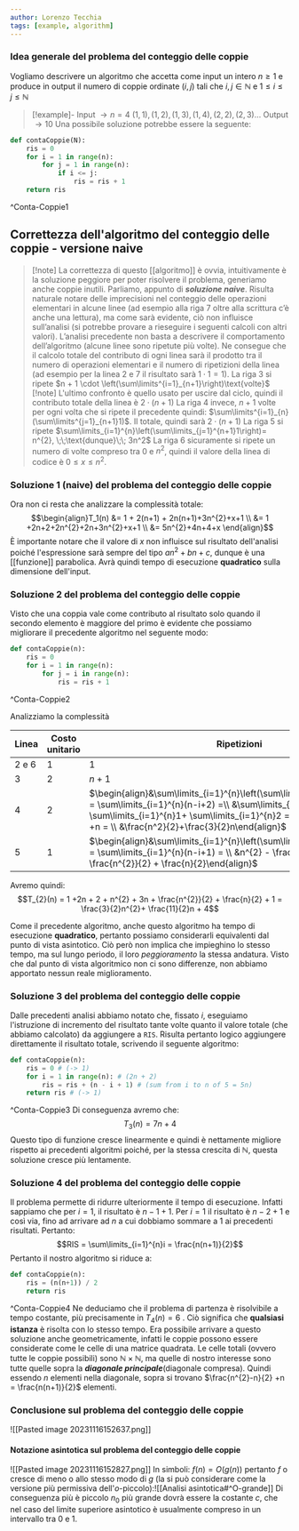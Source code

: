 ```yaml
---
author: Lorenzo Tecchia
tags: [example, algorithm]
---
```


### Idea generale del problema del conteggio delle coppie
Vogliamo descrivere un algoritmo che accetta come input un intero $n \geq 1$ e produce in output il numero di coppie ordinate $(i,j)$ tali che $i,j \in \mathbb{N}$ e $1 \leq i \leq j \leq \mathbb{N}$
> [!example]-
> Input $\rightarrow n = 4$ 
> 	$(1,1), (1,2), (1,3), (1,4),(2,2),(2,3) \dots$
> Output $\rightarrow  10$
Una possibile soluzione potrebbe essere la seguente:
```python
def contaCoppie(N):
	ris = 0
	for i = 1 in range(n):
		for j = 1 in range(n):
			if i <= j:
				ris = ris + 1
	return ris
```
^Conta-Coppie1


## Correttezza dell'algoritmo del conteggio delle coppie - versione naive
>[!note] La correttezza di questo [[algoritmo]] è ovvia, intuitivamente è la soluzione peggiore per poter risolvere il problema, generiamo anche coppie inutili.
> Parliamo, appunto di ***soluzione naive***.
Risulta naturale notare delle imprecisioni nel conteggio delle operazioni elementari in alcune linee (ad esempio alla riga $7$ oltre alla scrittura c’è anche una lettura), ma come sarà evidente, ciò non influisce sull’analisi (si potrebbe provare a rieseguire i seguenti calcoli con altri valori).
L’analisi precedente non basta a descrivere il comportamento dell’algoritmo (alcune linee sono ripetute più volte). Ne consegue che il calcolo totale del contributo di ogni linea sarà il prodotto tra il numero di operazioni elementari e il numero di ripetizioni della linea (ad esempio per la linea $2$ e $7$ il risultato sarà $1 \cdot 1 = 1$).
La riga $3$ si ripete $n + 1 \cdot \left(\sum\limits^{i=1}_{n+1}\right)\text{volte}$
>[!note]
> L'ultimo confronto è quello usato per uscire dal ciclo, quindi il contributo totale della linea è $2\cdot(n+1)$
La riga $4$ invece, $n+1$ volte per ogni volta che si ripete il precedente quindi: $\sum\limits^{i=1}_{n}(\sum\limits^{j=1}_{n+1}1)$. Il totale, quindi sarà $2 \cdot (n+1)$
La riga $5$ si ripete $\sum\limits_{i=1}^{n}\left(\sum\limits_{j=1}^{n+1}1\right)= n^{2}, \;\;\text{dunque}\;\; 3n^2$
La riga $6$ sicuramente si ripete un numero di volte compreso tra $0$ e $n^2$, quindi il valore della linea di codice è $0 \leq x \leq n^{2}$.


### Soluzione 1 (naive) del problema del conteggio delle coppie
Ora non ci resta che analizzare la complessità totale:$$\begin{align}T_1(n) &= 1 + 2(n+1) + 2n(n+1)+3n^{2}+x+1 \\
&= 1 +2n+2+2n^{2}+2n+3n^{2}+x+1 \\ &= 5n^{2}+4n+4+x
\end{align}$$
È importante notare che il valore di $x$ non influisce sul risultato dell'analisi poiché l'espressione sarà sempre del tipo $an^{2}+bn + c$, dunque è una [[funzione]] parabolica. Avrà quindi tempo di esecuzione **quadratico** sulla dimensione dell'input.


### Soluzione 2 del problema del conteggio delle coppie
Visto che una coppia vale come contributo al risultato solo quando il secondo elemento è maggiore del primo è evidente che possiamo migliorare il precedente algoritmo nel seguente modo:
```python
def contaCoppie(n):
	ris = 0
	for i = 1 in range(n):
		for j = i in range(n):
			ris = ris + 1
```
^Conta-Coppie2


Analizziamo la complessità

| Linea     | Costo unitario | Ripetizioni                                                                                                                                                                                                                                                   | Totale     |
| --------- | -------------- | ------------------------------------------------------------------------------------------------------------------------------------------------------------------------------------------------------------------------------------------------------------- | ---------- |
| $2$ e $6$ | 1              | 1                                                                                                                                                                                                                                                             | 1          |
| $3$       | 2              | $n+1$                                                                                                                                                                                                                                                         | $2(n+1)$   |
| $4$       | 2              | $\begin{align}&\sum\limits_{i=1}^{n}\left(\sum\limits_{j=1}^{n+1}1\right) = \sum\limits_{i=1}^{n}(n-i+2) =\\ &\sum\limits_{i=1}^{n}n- \sum\limits_{i=1}^{n}1+ \sum\limits_{i=1}^{n}2 =n^{2}- \frac{n(n+1)}{2} +n = \\ &\frac{n^2}{2}+\frac{3}{2}n\end{align}$ | $n^{2}+3n$ |
| $5$       | 1              | $\begin{align}&\sum\limits_{i=1}^{n}\left(\sum\limits_{j=1}^{n+1}1\right) = \sum\limits_{i=1}^{n}(n-i+1) = \\ &n^{2} - \frac{n(n+1)}{2} + n = \frac{n^{2}}{2} + \frac{n}{2}\end{align}$                                                                       | $\frac{n(n+1)}{2}$           |

Avremo quindi: $$T_{2}(n) = 1 +2n + 2 + n^{2} + 3n + \frac{n^{2}}{2} + \frac{n}{2} + 1 = \frac{3}{2}n^{2}+ \frac{11}{2}n + 4$$

Come il precedente algoritmo, anche questo algoritmo ha tempo di esecuzione **quadratico**, pertanto possiamo considerarli equivalenti dal punto di vista asintotico.
Ciò però non implica che impieghino lo stesso tempo, ma sul lungo periodo, il loro *peggioramento* la stessa andatura. Visto che dal punto di vista algoritmico non ci sono differenze, non abbiamo apportato nessun reale miglioramento.

### Soluzione 3 del problema del conteggio delle coppie 
Dalle precedenti analisi abbiamo notato che, fissato $i$, eseguiamo l'istruzione di incremento del risultato tante volte quanto il valore totale (che abbiamo calcolato) da aggiungere a `RIS`. Risulta pertanto logico aggiungere direttamente il risultato totale, scrivendo il seguente algoritmo:
```python
def contaCoppie(n):
	ris = 0 # (-> 1)
	for i = 1 in range(n): # (2n + 2)
		ris = ris + (n - i + 1) # (sum from i to n of 5 = 5n)
	return ris # (-> 1)
```
^Conta-Coppie3
Di conseguenza avremo che:$$T_{3}(n) = 7n + 4$$
Questo tipo di funzione cresce linearmente e quindi è nettamente migliore rispetto ai precedenti algoritmi poiché, per la stessa crescita di $\mathbb{N}$, questa soluzione cresce più lentamente.


### Soluzione 4 del problema del conteggio delle coppie
Il problema permette di ridurre ulteriormente il tempo di esecuzione.
Infatti sappiamo che per $i=1$, il risultato è $n -1 +1$.
Per $i=1$ il risultato è $n-2+1$ e così via, fino ad arrivare ad $n$ a cui dobbiamo sommare a $1$ ai precedenti risultati. Pertanto:$$RIS = \sum\limits_{i=1}^{n}i = \frac{n(n+1)}{2}$$
Pertanto il nostro algoritmo si riduce a:
```python
def contaCoppie(n):
	ris = (n(n+1)) / 2
	return ris
```
^Conta-Coppie4
Ne deduciamo che il problema di partenza è risolvibile a tempo costante, più precisamente in $T_{4}(n) = 6$ . Ciò significa che **qualsiasi istanza** è risolta con lo stesso tempo.
Era possibile arrivare a questo soluzione anche geometricamente, infatti le coppie possono essere considerate come le celle di una matrice quadrata.
Le celle totali (ovvero tutte le coppie possibili) sono $\mathbb{N} \times \mathbb{N}$, ma quelle di nostro interesse sono tutte quelle sopra la ***diagonale principale***(diagonale compresa).
Quindi essendo $n$ elementi nella diagonale, sopra si trovano $\frac{n^{2}-n}{2} +n = \frac{n(n+1)}{2}$ elementi.


### Conclusione sul problema del conteggio delle coppie
![[Pasted image 20231116152637.png]]




#### Notazione asintotica sul problema del conteggio delle coppie
![[Pasted image 20231116152827.png]]
In simboli: $f(n) = O(g(n))$ pertanto $f$ o cresce di meno o allo stesso modo di $g$ (la si può considerare come la versione più permissiva dell'$o$-piccolo):![[Analisi asintotica#^O-grande]]
Di conseguenza più è piccolo $n_{0}$ più grande dovrà essere la costante $c$, che nel caso del limite superiore asintotico è usualmente compreso in un intervallo tra $0$ e $1$.
